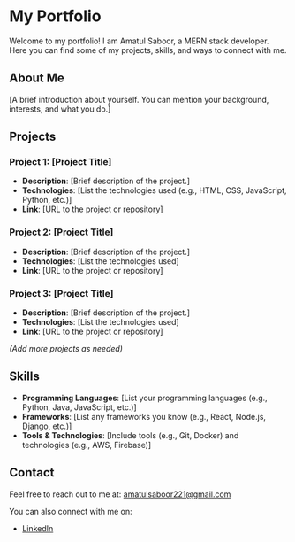# My Portfolio

Welcome to my portfolio! I am Amatul Saboor, a MERN stack developer. Here you can find some of my projects, skills, and ways to connect with me.

## About Me

[A brief introduction about yourself. You can mention your background, interests, and what you do.]

## Projects

### Project 1: [Project Title]
- **Description**: [Brief description of the project.]
- **Technologies**: [List the technologies used (e.g., HTML, CSS, JavaScript, Python, etc.)]
- **Link**: [URL to the project or repository]

### Project 2: [Project Title]
- **Description**: [Brief description of the project.]
- **Technologies**: [List the technologies used]
- **Link**: [URL to the project or repository]

### Project 3: [Project Title]
- **Description**: [Brief description of the project.]
- **Technologies**: [List the technologies used]
- **Link**: [URL to the project or repository]

*(Add more projects as needed)*

## Skills

- **Programming Languages**: [List your programming languages (e.g., Python, Java, JavaScript, etc.)]
- **Frameworks**: [List any frameworks you know (e.g., React, Node.js, Django, etc.)]
- **Tools & Technologies**: [Include tools (e.g., Git, Docker) and technologies (e.g., AWS, Firebase)]

## Contact

Feel free to reach out to me at: amatulsaboor221@gmail.com

You can also connect with me on:
- [LinkedIn](https://www.linkedin.com/in/amatulsaboor221)
